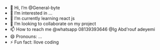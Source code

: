 - 👋 Hi, I’m @General-byte
- 👀 I’m interested in ...
- 🌱 I’m currently learning react js
- 💞️ I’m looking to collaborate on my project
- 📫 How to reach me @whatsapp 08139393646 @Ig Abd'rouf adeyemi
- 😄 Pronouns: ...
- ⚡ Fun fact: Ilove coding

<!---
General-byte/General-byte is a ✨ special ✨ repository because its `README.md` (this file) appears on your GitHub profile.
You can click the Preview link to take a look at your changes.
--->
